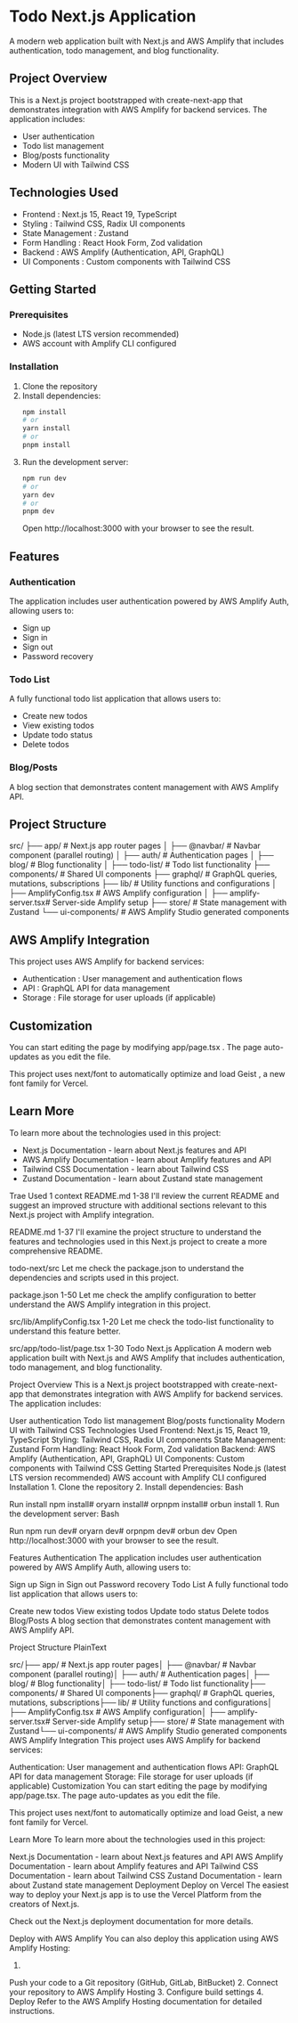 # Todo Next.js Application

A modern web application built with Next.js and AWS Amplify that includes authentication, todo management, and blog functionality.

## Project Overview

This is a Next.js project bootstrapped with create-next-app that demonstrates integration with AWS Amplify for backend services. The application includes:

- User authentication
- Todo list management
- Blog/posts functionality
- Modern UI with Tailwind CSS

## Technologies Used

- Frontend : Next.js 15, React 19, TypeScript
- Styling : Tailwind CSS, Radix UI components
- State Management : Zustand
- Form Handling : React Hook Form, Zod validation
- Backend : AWS Amplify (Authentication, API, GraphQL)
- UI Components : Custom components with Tailwind CSS

## Getting Started

### Prerequisites

- Node.js (latest LTS version recommended)
- AWS account with Amplify CLI configured

### Installation

1. Clone the repository
2. Install dependencies:
   ```bash
   npm install
   # or
   yarn install
   # or
   pnpm install
   ```
3. Run the development server:
   ```bash
   npm run dev
   # or
   yarn dev
   # or
   pnpm dev
   ```
   Open http://localhost:3000 with your browser to see the result.

## Features

### Authentication

The application includes user authentication powered by AWS Amplify Auth, allowing users to:

- Sign up
- Sign in
- Sign out
- Password recovery

### Todo List

A fully functional todo list application that allows users to:

- Create new todos
- View existing todos
- Update todo status
- Delete todos

### Blog/Posts

A blog section that demonstrates content management with AWS Amplify API.

## Project Structure
src/
├── app/                  # Next.js app router pages
│   ├── @navbar/          # Navbar component (parallel routing)
│   ├── auth/             # Authentication pages
│   ├── blog/             # Blog functionality
│   ├── todo-list/        # Todo list functionality
├── components/           # Shared UI components
├── graphql/              # GraphQL queries, mutations, subscriptions
├── lib/                  # Utility functions and configurations
│   ├── AmplifyConfig.tsx # AWS Amplify configuration
│   ├── amplify-server.tsx# Server-side Amplify setup
├── store/                # State management with Zustand
└── ui-components/        # AWS Amplify Studio generated components

## AWS Amplify Integration
This project uses AWS Amplify for backend services:

- Authentication : User management and authentication flows
- API : GraphQL API for data management
- Storage : File storage for user uploads (if applicable)
## Customization
You can start editing the page by modifying app/page.tsx . The page auto-updates as you edit the file.

This project uses next/font to automatically optimize and load Geist , a new font family for Vercel.

## Learn More
To learn more about the technologies used in this project:

- Next.js Documentation - learn about Next.js features and API
- AWS Amplify Documentation - learn about Amplify features and API
- Tailwind CSS Documentation - learn about Tailwind CSS
- Zustand Documentation - learn about Zustand state management

Trae
Used 1 context
README.md
1-38
I'll review the current README and suggest an improved structure with additional sections relevant to this Next.js project with Amplify integration.

README.md
1-37
I'll examine the project structure to understand the features and technologies used in this Next.js project to create a more comprehensive README.

todo-next/src
Let me check the package.json to understand the dependencies and scripts used in this project.

package.json
1-50
Let me check the amplify configuration to better understand the AWS Amplify integration in this project.

src/lib/AmplifyConfig.tsx
1-20
Let me check the todo-list functionality to understand this feature better.

src/app/todo-list/page.tsx
1-30
Todo Next.js Application
A modern web application built with Next.js and AWS Amplify that includes authentication, todo management, and blog functionality.

Project Overview
This is a Next.js project bootstrapped with create-next-app that demonstrates integration with AWS Amplify for backend services. The application includes:

User authentication
Todo list management
Blog/posts functionality
Modern UI with Tailwind CSS
Technologies Used
Frontend: Next.js 15, React 19, TypeScript
Styling: Tailwind CSS, Radix UI components
State Management: Zustand
Form Handling: React Hook Form, Zod validation
Backend: AWS Amplify (Authentication, API, GraphQL)
UI Components: Custom components with Tailwind CSS
Getting Started
Prerequisites
Node.js (latest LTS version recommended)
AWS account with Amplify CLI configured
Installation
1.
Clone the repository
2.
Install dependencies:
Bash



Run
install
npm install# oryarn install# orpnpm install# orbun install
1.
Run the development server:
Bash



Run
npm run dev# oryarn dev# orpnpm dev# orbun dev
Open http://localhost:3000 with your browser to see the result.

Features
Authentication
The application includes user authentication powered by AWS Amplify Auth, allowing users to:

Sign up
Sign in
Sign out
Password recovery
Todo List
A fully functional todo list application that allows users to:

Create new todos
View existing todos
Update todo status
Delete todos
Blog/Posts
A blog section that demonstrates content management with AWS Amplify API.

Project Structure
PlainText



src/├── app/                  # Next.js app router pages│   ├── @navbar/          # Navbar component (parallel routing)│   ├── auth/             # Authentication pages│   ├── blog/             # Blog functionality│   ├── todo-list/        # Todo list functionality├── components/           # Shared UI components├── graphql/              # GraphQL queries, mutations, subscriptions├── lib/                  # Utility functions and configurations│   ├── AmplifyConfig.tsx # AWS Amplify configuration│   ├── amplify-server.tsx# Server-side Amplify setup├── store/                # State management with Zustand└── ui-components/        # AWS Amplify Studio generated components
AWS Amplify Integration
This project uses AWS Amplify for backend services:

Authentication: User management and authentication flows
API: GraphQL API for data management
Storage: File storage for user uploads (if applicable)
Customization
You can start editing the page by modifying app/page.tsx. The page auto-updates as you edit the file.

This project uses next/font to automatically optimize and load Geist, a new font family for Vercel.

Learn More
To learn more about the technologies used in this project:

Next.js Documentation - learn about Next.js features and API
AWS Amplify Documentation - learn about Amplify features and API
Tailwind CSS Documentation - learn about Tailwind CSS
Zustand Documentation - learn about Zustand state management
Deployment
Deploy on Vercel
The easiest way to deploy your Next.js app is to use the Vercel Platform from the creators of Next.js.

Check out the Next.js deployment documentation for more details.

Deploy with AWS Amplify
You can also deploy this application using AWS Amplify Hosting:

1.
Push your code to a Git repository (GitHub, GitLab, BitBucket)
2.
Connect your repository to AWS Amplify Hosting
3.
Configure build settings
4.
Deploy
Refer to the AWS Amplify Hosting documentation for detailed instructions.